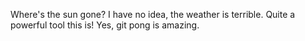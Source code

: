 Where's the sun gone?
I have no idea, the weather is terrible.
Quite a powerful tool this is!
Yes, git pong is amazing.

